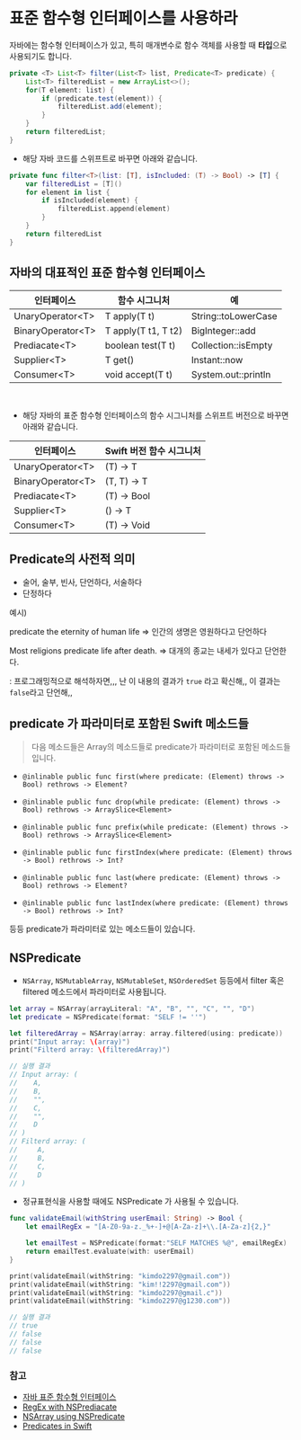 # 표준 함수형 인터페이스를 사용하라 

자바에는 함수형 인터페이스가 있고, 특히 매개변수로 함수 객체를 사용할 때 **타입**으로 사용되기도 합니다.

```java
private <T> List<T> filter(List<T> list, Predicate<T> predicate) {
    List<T> filteredList = new ArrayList<>();
    for(T element: list) {
        if (predicate.test(element)) {
            filteredList.add(element);
        }
    }
    return filteredList;
}
```

* 해당 자바 코드를 스위프트로 바꾸면 아래와 같습니다. 

```swift
private func filter<T>(list: [T], isIncluded: (T) -> Bool) -> [T] {
    var filteredList = [T]()
    for element in list {
        if isIncluded(element) {
            filteredList.append(element)
        }
    }
    return filteredList
}
```

## 자바의 대표적인 표준 함수형 인터페이스

| 인터페이스 | 함수 시그니처 | 예 |
|---------|------------|---|
|UnaryOperator\<T> | T apply(T t) | String::toLowerCase | 
|BinaryOperator\<T> | T apply(T t1, T t2) | BigInteger::add | 
|Prediacate\<T> | boolean test(T t) | Collection::isEmpty | 
|Supplier\<T> | T get() | Instant::now | 
|Consumer\<T> | void accept(T t) | System.out::println |

<br>

* 해당 자바의 표준 함수형 인터페이스의 함수 시그니처를 스위프트 버전으로 바꾸면 아래와 같습니다.  

| 인터페이스 | Swift 버전 함수 시그니처 | 
|---------|-----------------|
|UnaryOperator\<T> | (T) -> T |
|BinaryOperator\<T> | (T, T) -> T |  
|Prediacate\<T> | (T) -> Bool |
|Supplier\<T> | () -> T |
|Consumer\<T> | (T) -> Void |

## Predicate의 사전적 의미 

* 술어, 술부, 빈사, 단언하다, 서술하다
* 단정하다

예시) 

predicate the eternity of human life
=> 인간의 생명은 영원하다고 단언하다

Most religions predicate life after death.
=> 대개의 종교는 내세가 있다고 단언한다.


: 프로그래밍적으로 해석하자면,,, 난 이 내용의 결과가 `true` 라고 확신해,, 이 결과는 `false`라고 단언해,,  

## predicate 가 파라미터로 포함된 Swift 메소드들

> 다음 메소드들은 Array의 메소드들로 predicate가 파라미터로 포함된 메소드들입니다.

* `@inlinable public func first(where predicate: (Element) throws -> Bool) rethrows -> Element?`

*  `@inlinable public func drop(while predicate: (Element) throws -> Bool) rethrows -> ArraySlice<Element>`

* `@inlinable public func prefix(while predicate: (Element) throws -> Bool) rethrows -> ArraySlice<Element>`

* `@inlinable public func firstIndex(where predicate: (Element) throws -> Bool) rethrows -> Int?`

* `@inlinable public func last(where predicate: (Element) throws -> Bool) rethrows -> Element?`

* `@inlinable public func lastIndex(where predicate: (Element) throws -> Bool) rethrows -> Int?`

등등 predicate가 파라미터로 있는 메소드들이 있습니다.

## NSPredicate 

* `NSArray`, `NSMutableArray`, `NSMutableSet`, `NSOrderedSet` 등등에서 filter 혹은 filtered 메소드에서 파라미터로 사용됩니다. 

```swift
let array = NSArray(arrayLiteral: "A", "B", "", "C", "", "D")
let predicate = NSPredicate(format: "SELF != ''")

let filteredArray = NSArray(array: array.filtered(using: predicate))
print("Input array: \(array)") 
print("Filterd array: \(filteredArray)")

// 실행 결과 
// Input array: (
//    A,
//    B,
//    "",
//    C,
//    "",
//    D
// )
// Filterd array: (
//     A,
//     B,
//     C,
//     D
// )
```

* 정규표현식을 사용할 때에도 NSPredicate 가 사용될 수 있습니다. 

```swift
func validateEmail(withString userEmail: String) -> Bool {
    let emailRegEx = "[A-Z0-9a-z._%+-]+@[A-Za-z]+\\.[A-Za-z]{2,}"

    let emailTest = NSPredicate(format:"SELF MATCHES %@", emailRegEx)
    return emailTest.evaluate(with: userEmail)
}

print(validateEmail(withString: "kimdo2297@gmail.com"))
print(validateEmail(withString: "kim!!2297@gmail.com"))
print(validateEmail(withString: "kimdo2297@gmail.c"))
print(validateEmail(withString: "kimdo2297@g1230.com"))

// 실행 결과
// true
// false 
// false 
// false 
```

### 참고 

* [자바 표준 함수형 인터페이스](https://johngrib.github.io/wiki/java-functional-interface/)
* [RegEx with NSPrediacate](https://stackoverflow.com/questions/16852875/filter-nsarray-using-nspredicate)
* [NSArray using NSPredicate](https://stackoverflow.com/questions/16852875/filter-nsarray-using-nspredicate)
* [Predicates in Swift](https://www.swiftbysundell.com/articles/predicates-in-swift/)